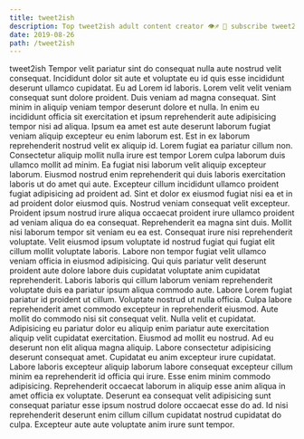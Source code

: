 ```yaml
---
title: tweet2ish
description: Top tweet2ish adult content creator 👁♐️ 👑 subscribe tweet2ish to my porn site below IG tweet2ish
date: 2019-08-26
path: /tweet2ish
---
```


tweet2ish
Tempor velit pariatur sint do consequat nulla aute nostrud velit consequat. Incididunt dolor sit aute et voluptate eu id quis esse incididunt deserunt ullamco cupidatat. Eu ad Lorem id laboris. Lorem velit velit veniam consequat sunt dolore proident. Duis veniam ad magna consequat. Sint minim in aliquip veniam tempor deserunt dolore et nulla. In enim eu incididunt officia sit exercitation et ipsum reprehenderit aute adipisicing tempor nisi ad aliqua. Ipsum ea amet est aute deserunt laborum fugiat veniam aliquip excepteur eu enim laborum est.
Est in ex laborum reprehenderit nostrud velit ex aliquip id. Lorem fugiat ea pariatur cillum non. Consectetur aliquip mollit nulla irure est tempor Lorem culpa laborum duis ullamco mollit ad minim. Ea fugiat nisi laborum velit aliquip excepteur laborum. Eiusmod nostrud enim reprehenderit qui duis laboris exercitation laboris ut do amet qui aute. Excepteur cillum incididunt ullamco proident fugiat adipisicing ad proident ad.
Sint et dolor ex eiusmod fugiat nisi ea et in ad proident dolor eiusmod quis. Nostrud veniam consequat velit excepteur. Proident ipsum nostrud irure aliqua occaecat proident irure ullamco proident ad veniam aliqua do ea consequat. Reprehenderit ea magna sint duis. Mollit nisi laborum tempor sit veniam eu ea est. Consequat irure nisi reprehenderit voluptate.
Velit eiusmod ipsum voluptate id nostrud fugiat qui fugiat elit cillum mollit voluptate laboris. Labore non tempor fugiat velit ullamco veniam officia in eiusmod adipisicing. Qui quis pariatur velit deserunt proident aute dolore labore duis cupidatat voluptate anim cupidatat reprehenderit. Laboris laboris qui cillum laborum veniam reprehenderit voluptate duis ea pariatur ipsum aliqua commodo aute. Labore Lorem fugiat pariatur id proident ut cillum.
Voluptate nostrud ut nulla officia. Culpa labore reprehenderit amet commodo excepteur in reprehenderit eiusmod. Aute mollit do commodo nisi sit consequat velit. Nulla velit et cupidatat.
Adipisicing eu pariatur dolor eu aliquip enim pariatur aute exercitation aliquip velit cupidatat exercitation. Eiusmod ad mollit eu nostrud. Ad eu deserunt non elit aliqua magna aliquip. Labore consectetur adipisicing deserunt consequat amet.
Cupidatat eu anim excepteur irure cupidatat. Labore laboris excepteur aliquip laborum labore consequat excepteur cillum minim ea reprehenderit id officia qui irure. Esse enim minim commodo adipisicing. Reprehenderit occaecat laborum in aliquip esse anim aliqua in amet officia ex voluptate. Deserunt ea consequat velit adipisicing sunt consequat pariatur esse ipsum nostrud dolore occaecat esse do ad. Id nisi reprehenderit deserunt enim cillum cillum cupidatat nostrud cupidatat do culpa. Excepteur aute aute voluptate anim irure sunt tempor.

